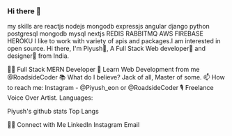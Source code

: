### Hi there 👋

<!--
**rajeshmn47/rajeshmn47** is a ✨ _special_ ✨ repository because its `README.md` (this file) appears on your GitHub profile.

Here are some ideas to get you started:

- 🔭 I’m currently working on ...
- 🌱 I’m currently learning ...
- 👯 I’m looking to collaborate on ...
- 🤔 I’m looking for help with ...
- 💬 Ask me about ...
- 📫 How to reach me: ...
- 😄 Pronouns: ...
- ⚡ Fun fact: ...
-->
my skills are reactjs nodejs mongodb expressjs angular django python postgresql mongodb mysql nextjs REDIS RABBITMQ AWS FIREBASE HEROKU
    I like to work with variety of apis and packages.I am interested in open source.
Hi there, I'm Piyush👦,
A Full Stack Web developer🎯 and designer🌈 from India.

👨‍💻 Full Stack MERN Developer
🎥 Learn Web Development from me @RoadsideCoder
📚 What do I believe? Jack of all, Master of some.
📫 How to reach me: Instagram - @Piyush_eon or @RoadsideCoder
🎙 Freelance Voice Over Artist.
Languages:

       

Piyush's github stats Top Langs



🤝🏻 Connect with Me
LinkedIn Instagram Email
